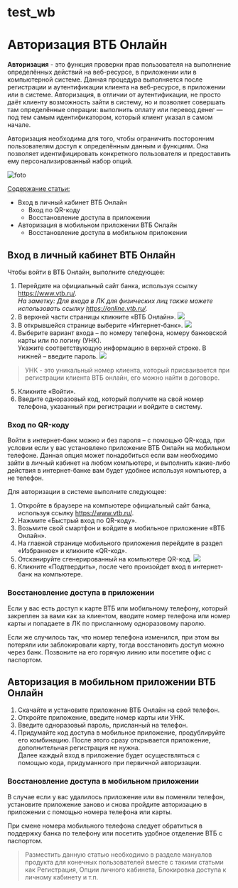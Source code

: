 # test_wb


# Авторизация ВТБ Онлайн

__Авторизация__ - это функция проверки прав пользователя на выполнение определённых действий на веб-ресурсе, в приложении или в компьютерной системе. Данная процедура выполняется после регистрации и аутентификации клиента на веб-ресурсе, в приложении или в системе. Авторизация, в отличии от аутентификации, не просто даёт клиенту возможность зайти в систему, но и позволяет совершать там определённые операции: выполнить оплату или перевод денег — под тем самым идентификатором, который клиент указал в самом начале. 

Авторизация необходима для того, чтобы ограничить посторонним пользователям доступ к определённым данным и функциям. Она позволяет идентифицировать конкретного пользователя и предоставить ему персонализированный набор опций.  

![foto](https://www.vtb.ru/-/media/paris/personal/Online_Services/online-login/Hero_EntranceVTBonline_1x.png)

<u>Содержание статьи:</u>
* Вход в личный кабинет ВТБ Онлайн   
    * Вход по QR-коду
    * Восстановление доступа в приложении
* Авторизация в мобильном приложении ВТБ Онлайн
    * Восстановление доступа в мобильном приложении

## Вход в личный кабинет ВТБ Онлайн

Чтобы войти в ВТБ Онлайн, выполните следующее:

1. Перейдите на официальный сайт банка, используя ссылку https://www.vtb.ru/. <br> *На заметку:
Для входа в ЛК для физических лиц также можете использовать ссылку https://online.vtb.ru/.*
2. В верхней части страницы кликните «ВТБ Онлайн». 
![](https://compfaq.ru/files/resize/2021/07/vtb-online2-650x289.jpg)
3. В открывшейся странице выберите «Интернет-банк».
![](https://compfaq.ru/files/resize/2021/07/vtb-online3-551x428.jpg)
4. Выберите вариант входа – по номеру телефона, номеру банковской карты или по логину (УНК).     
Укажите соответствующую информацию в верхней строке. В нижней – введите пароль.
![](https://compfaq.ru/files/resize/2021/07/vtb-online4-607x599.jpg)

> УНК - это уникальный номер клиента, который присваивается при регистрации клиента ВТБ онлайн, его можно найти в договоре.

5. Кликните «Войти».
6. Введите одноразовый код, который получите на свой номер телефона, указанный при регистрации и войдите в систему.

### Вход по QR-коду  
Войти в интернет-банк можно и без пароля – с помощью QR-кода, при условии если у вас установлено приложение ВТБ Онлайн на мобильном телефоне. Данная опция может понадобиться если вам необходимо зайти в личный кабинет на любом компьютере, и выполнить какие-либо действия в интернет-банке вам будет удобнее используя компьютер, а не телефон. 

Для авторизации в системе выполните следующее:

1. Откройте в браузере на компьютере официальный сайт банка, используя ссылку https://www.vtb.ru/.
2. Нажмите «Быстрый вход по QR-коду».
3. Возьмите свой смартфон и войдите в мобильное приложение «ВТБ Онлайн».
4. На главной странице мобильного приложения перейдите в раздел «Избранное» и кликните «QR-код».
5. Отсканируйте сгенерированный на компьютере QR-код.
![](https://compfaq.ru/files/resize/2021/07/vtb-online5-504x607.jpg)
6. Кликните «Подтвердить», после чего произойдет вход в интернет-банк на компьютере.


### Восстановление доступа в приложении

Если у вас есть доступ к карте ВТБ или мобильному телефону, который закреплен за вами как за клиентом, вводите номер телефона или номер карты и попадаете в ЛК по присланному одноразовому паролю.

Если же случилось так, что номер телефона изменился, при этом вы потеряли или заблокировали карту, тогда восстановить доступ можно через банк. Позвоните на его горячую линию или посетите офис с паспортом.

## Авторизация в мобильном приложении ВТБ Онлайн
1. Скачайте и установите приложение ВТБ Онлайн на свой телефон. 
2. Откройте приложение, введите номер карты или УНК.
3. Введите одноразовый пароль, присланный на телефон.
4. Придумайте код доступа в мобильное приложение, продублируйте его комбинацию.
После этого сразу открывается приложение, дополнительная регистрация не нужна.     
Далее каждый вход в приложение будет осуществляться с помощью кода, придуманного при первичной авторизации. 

### Восстановление доступа в мобильном приложении
В случае если у вас удалилось приложение или вы поменяли телефон, установите приложение заново и снова пройдите авторизацию в приложении с помощью номера телефона или карты.

При смене номера мобильного телефона следует обратиться в поддержку банка по телефону или посетить удобное отделение ВТБ с паспортом.



> Разместить данную статью необходимо в разделе мануалов продукта для конечных пользователей вместе с такими статьми как Регистрация, Опции личного кабинета, Блокировка доступа к личному кабинету и т.п.